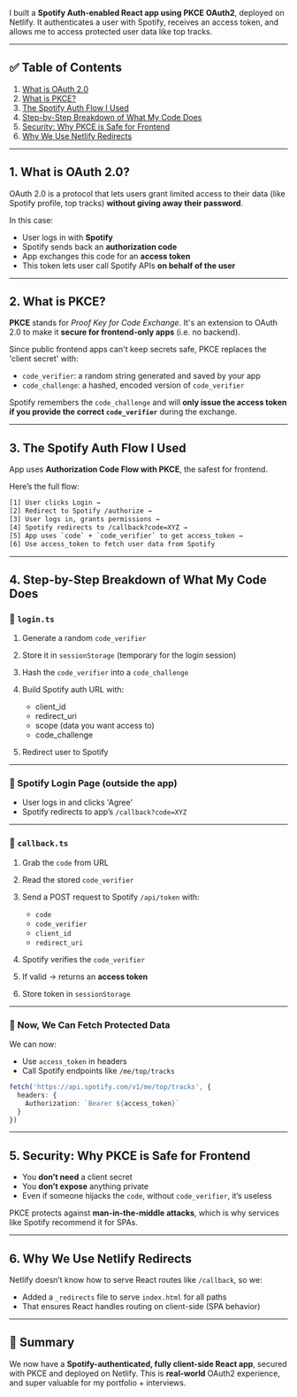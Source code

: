 I built a **Spotify Auth-enabled React app using PKCE OAuth2**, deployed on Netlify.
It authenticates a user with Spotify, receives an access token, and allows me to access protected user data like top tracks.

---

## ✅ Table of Contents

1. [What is OAuth 2.0](#1-what-is-oauth-20)
2. [What is PKCE?](#2-what-is-pkce)
3. [The Spotify Auth Flow I Used](#3-the-spotify-auth-flow-i-used)
4. [Step-by-Step Breakdown of What My Code Does](#4-step-by-step-breakdown-of-what-my-code-does)
5. [Security: Why PKCE is Safe for Frontend](#5-security-why-pkce-is-safe-for-frontend)
6. [Why We Use Netlify Redirects](#6-why-I-use-netlify-redirects)

---

## 1. What is OAuth 2.0?

OAuth 2.0 is a protocol that lets users grant limited access to their data (like Spotify profile, top tracks) **without giving away their password**.

In this case:

* User logs in with **Spotify**
* Spotify sends back an **authorization code**
* App exchanges this code for an **access token**
* This token lets user call Spotify APIs **on behalf of the user**

---

## 2. What is PKCE?

**PKCE** stands for *Proof Key for Code Exchange*.
It's an extension to OAuth 2.0 to make it **secure for frontend-only apps** (i.e. no backend).

Since public frontend apps can't keep secrets safe, PKCE replaces the 'client secret' with:

* `code_verifier`: a random string generated and saved by your app
* `code_challenge`: a hashed, encoded version of `code_verifier`

Spotify remembers the `code_challenge` and will **only issue the access token if you provide the correct `code_verifier`** during the exchange.

---

## 3. The Spotify Auth Flow I Used

App uses **Authorization Code Flow with PKCE**, the safest for frontend.

Here’s the full flow:

```txt
[1] User clicks Login →
[2] Redirect to Spotify /authorize →
[3] User logs in, grants permissions →
[4] Spotify redirects to /callback?code=XYZ →
[5] App uses `code` + `code_verifier` to get access_token →
[6] Use access_token to fetch user data from Spotify
```

---

## 4. Step-by-Step Breakdown of What My Code Does

### 🔹 `login.ts`

1. Generate a random `code_verifier`
2. Store it in `sessionStorage` (temporary for the login session)
3. Hash the `code_verifier` into a `code_challenge`
4. Build Spotify auth URL with:

   * client\_id
   * redirect\_uri
   * scope (data you want access to)
   * code\_challenge
5. Redirect user to Spotify

---

### 🔹 Spotify Login Page (outside the app)

* User logs in and clicks 'Agree'
* Spotify redirects to app’s `/callback?code=XYZ`

---

### 🔹 `callback.ts`

1. Grab the `code` from URL
2. Read the stored `code_verifier`
3. Send a POST request to Spotify `/api/token` with:

   * `code`
   * `code_verifier`
   * `client_id`
   * `redirect_uri`
4. Spotify verifies the `code_verifier`
5. If valid → returns an **access token**
6. Store token in `sessionStorage`

---

### 🔹 Now, We Can Fetch Protected Data

We can now:

* Use `access_token` in headers
* Call Spotify endpoints like `/me/top/tracks`

```ts
fetch('https://api.spotify.com/v1/me/top/tracks', {
  headers: {
    Authorization: `Bearer ${access_token}`
  }
})
```

---

## 5. Security: Why PKCE is Safe for Frontend

* You **don’t need** a client secret
* You **don’t expose** anything private
* Even if someone hijacks the `code`, without `code_verifier`, it’s useless

PKCE protects against **man-in-the-middle attacks**, which is why services like Spotify recommend it for SPAs.

---

## 6. Why We Use Netlify Redirects

Netlify doesn’t know how to serve React routes like `/callback`, so we:

* Added a `_redirects` file to serve `index.html` for all paths
* That ensures React handles routing on client-side (SPA behavior)

---

## 💬 Summary

We now have a **Spotify-authenticated, fully client-side React app**, secured with PKCE and deployed on Netlify. This is **real-world** OAuth2 experience, and super valuable for my portfolio + interviews.